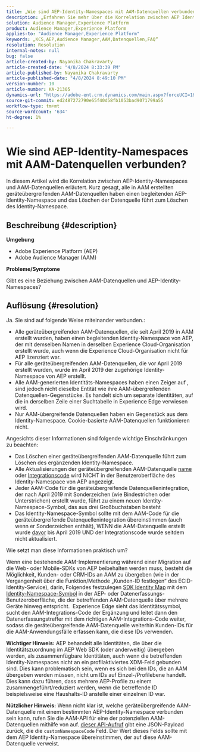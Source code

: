 ```yaml
---
title: „Wie sind AEP-Identity-Namespaces mit AAM-Datenquellen verbunden“
description: „Erfahren Sie mehr über die Korrelation zwischen AEP Identity-Namespaces und AAM-Datenquellen und einige wichtige Einschränkungen.“
solution: Audience Manager,Experience Platform
product: Audience Manager,Experience Platform
applies-to: "Audience Manager,Experience Platform"
keywords: „KCS,AEP,Audience Manager,AAM,Datenquellen,FAQ“
resolution: Resolution
internal-notes: null
bug: false
article-created-by: Nayanika Chakravarty
article-created-date: "4/8/2024 8:33:39 PM"
article-published-by: Nayanika Chakravarty
article-published-date: "4/8/2024 8:49:10 PM"
version-number: 10
article-number: KA-21305
dynamics-url: "https://adobe-ent.crm.dynamics.com/main.aspx?forceUCI=1&pagetype=entityrecord&etn=knowledgearticle&id=d7a65c42-e7f5-ee11-a1fe-6045bd006295"
source-git-commit: ed2487272790e65f40d58fb1053bad9071799a55
workflow-type: tm+mt
source-wordcount: '634'
ht-degree: 1%

---
```


# Wie sind AEP-Identity-Namespaces mit AAM-Datenquellen verbunden?


In diesem Artikel wird die Korrelation zwischen AEP-Identity-Namespaces und AAM-Datenquellen erläutert. Kurz gesagt, alle in AAM erstellten geräteübergreifenden AAM-Datenquellen haben einen begleitenden AEP-Identity-Namespace und das Löschen der Datenquelle führt zum Löschen des Identity-Namespace.

## Beschreibung {#description}


<b>Umgebung</b>

- Adobe Experience Platform (AEP)
- Adobe Audience Manager (AAM)


<b>Probleme/Symptome</b>

Gibt es eine Beziehung zwischen AAM-Datenquellen und AEP-Identity-Namespaces?


## Auflösung {#resolution}


Ja. Sie sind auf folgende Weise miteinander verbunden.:

- Alle geräteübergreifenden AAM-Datenquellen, die seit April 2019 in AAM erstellt wurden, haben einen begleitenden Identity-Namespace von AEP, der mit demselben Namen in derselben Experience Cloud-Organisation erstellt wurde, auch wenn die Experience Cloud-Organisation nicht für AEP lizenziert war.
- Für alle geräteübergreifenden AAM-Datenquellen, die vor April 2019 erstellt wurden, wurde im April 2019 der zugehörige Identity-Namespace von AEP erstellt.
- Alle AAM-generierten Identitäts-Namespaces haben einen Zeiger auf , sind jedoch nicht dieselbe Entität wie ihre AAM-übergreifenden Datenquellen-Gegenstücke. Es handelt sich um separate Identitäten, auf die in derselben Zeile einer Suchtabelle in Experience Edge verwiesen wird.
- Nur AAM-übergreifende Datenquellen haben ein Gegenstück aus dem Identity-Namespace. Cookie-basierte AAM-Datenquellen funktionieren nicht.


Angesichts dieser Informationen sind folgende wichtige Einschränkungen zu beachten:

- Das Löschen einer geräteübergreifenden AAM-Datenquelle führt zum Löschen des ergänzenden Identity-Namespace.
- Alle Aktualisierungen der geräteübergreifenden AAM-Datenquelle <u>name</u> oder <u>Integrationscode</u> wird NICHT in der Benutzeroberfläche des Identity-Namespace von AEP angezeigt.
- Jeder AAM-Code für die geräteübergreifende Datenquellenintegration, der nach April 2019 mit Sonderzeichen (wie Bindestrichen oder Unterstrichen) erstellt wurde, führt zu einem neuen Identity-Namespace-Symbol, das aus drei Großbuchstaben besteht
- Das Identity-Namespace-Symbol sollte mit dem AAM-Code für die geräteübergreifende Datenquellenintegration übereinstimmen (auch wenn er Sonderzeichen enthält), WENN die AAM-Datenquelle erstellt wurde <u>davor</u> bis April 2019 UND der Integrationscode wurde seitdem nicht aktualisiert.


Wie setzt man diese Informationen praktisch um?

Wenn eine bestehende AAM-Implementierung während einer Migration auf die Web- oder Mobile-SDKs von AEP beibehalten werden muss, besteht die Möglichkeit, Kunden- oder CRM-IDs an AAM zu übergeben (wie in der Vergangenheit über die Funktion/Methode „Kunden-ID festlegen“ des ECID-Identity-Service), darin, Folgendes festzulegen [SDK Identity Map](https://experienceleague.adobe.com/docs/experience-platform/edge/identity/overview.html?lang=en) mit dem <u>Identity-Namespace-Symbol</u> in der AEP- oder Datenerfassungs-Benutzeroberfläche, die der betreffenden AAM-Datenquelle über mehrere Geräte hinweg entspricht.  Experience Edge sieht das Identitätssymbol, sucht den AAM-Integrations-Code der Ergänzung und leitet dann den Datenerfassungstreffer mit dem richtigen AAM-Integrations-Code weiter, sodass die geräteübergreifende AAM-Datenquelle weiterhin Kunden-IDs für die AAM-Anwendungsfälle erfassen kann, die diese IDs verwenden.

<b>Wichtiger Hinweis:</b> AEP behandelt alle Identitäten, die über die Identitätszuordnung im AEP Web SDK (oder anderweitig) übergeben werden, als zusammenfügbare Identitäten, auch wenn die betreffenden Identity-Namespaces nicht an ein profilaktiviertes XDM-Feld gebunden sind. Dies kann problematisch sein, wenn es sich bei den IDs, die an AAM übergeben werden müssen, nicht um IDs auf Einzel-/Profilebene handelt. Dies kann dazu führen, dass mehrere AEP-Profile zu einem zusammengeführt/reduziert werden, wenn die betreffende ID beispielsweise eine Haushalts-ID anstelle einer einzelnen ID war.

<b>Nützlicher Hinweis:</b> Wenn nicht klar ist, welche geräteübergreifende AAM-Datenquelle mit einem bestimmten AEP-Identity-Namespace verbunden sein kann, rufen Sie die AAM-API für eine der potenziellen AAM-Datenquellen mithilfe von auf. [dieser API-Aufruf](https://bank.demdex.com/portal/api/v1/openapi.yaml) gibt eine JSON-Payload zurück, die die `customNamespaceCode` Feld. Der Wert dieses Felds sollte mit dem AEP Identity-Namespace übereinstimmen, der auf diese AAM-Datenquelle verweist.


